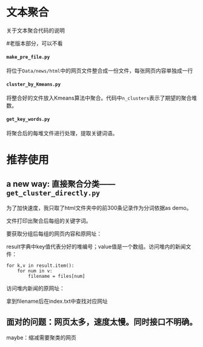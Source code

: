 # 文本聚合
关于文本聚合代码的说明

#老版本部分，可以不看
#### `make_pre_file.py`
将位于`Data/news/html`中的网页文件整合成一份文件，每张网页内容单独成一行
#### `cluster_by_Kmeans.py`
将整合好的文件放入Kmeans算法中聚合。代码中`n_clusters`表示了期望的聚合堆数。
#### `get_key_words.py`
将聚合后的每堆文件进行处理，提取关键词语。

# 推荐使用
## a new way: 直接聚合分类——`get_cluster_directly.py`
为了加快速度，我只取了html文件夹中的前300条记录作为分词依据as demo。

文件打印出聚合后每组的关键字词。

要获取分组后每组的网页内容和原网址：

result字典中key值代表分好的堆编号；value值是一个数组。访问堆内的新闻文件：
```angular2html
for k,v in result.item():
    for num in v:
        filename = files[num]
```
访问堆内新闻的原网址：

拿到filename后在index.txt中查找对应网址
## 面对的问题：网页太多，速度太慢。同时接口不明确。
maybe：缩减需要聚类的网页